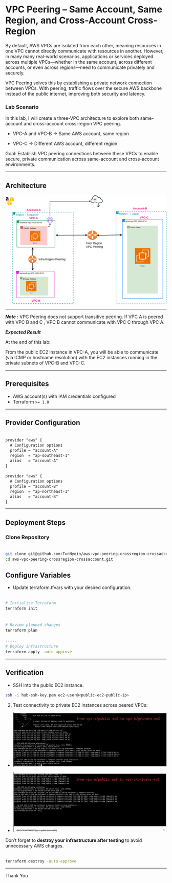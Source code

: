 # VPC Peering – Same Account, Same Region, and Cross-Account Cross-Region

By default, AWS VPCs are isolated from each other, meaning resources in one VPC cannot directly communicate with resources in another. However, in many many real-world scenarios, applications or services deployed across multiple VPCs—whether in the same account, across different accounts, or even across regions—need to communicate privately and securely.

VPC Peering solves this by establishing a private network connection between VPCs. With peering, traffic flows over the secure AWS backbone instead of the public internet, improving both security and latency.

### Lab Scenario

In this lab, I will create a three-VPC architecture to explore both same-account and cross-account cross-region VPC peering.

- VPC-A and VPC-B → Same AWS account, same region

- VPC-C → Different AWS account, different region

Goal: Establish VPC peering connections between these VPCs to enable secure, private communication across same-account and cross-account environments.

---

## Architecture

![alt text](assets/archit.png)

---
***Note :*** VPC Peering does not support transitive peering. If VPC A is peered with VPC B and C , VPC B cannot communicate with VPC C through VPC A.

***Expected Result***

At the end of this lab:

From the public EC2 instance in VPC-A, you will be able to communicate (via ICMP or hostname resolution) with the EC2 instances running in the private subnets of VPC-B and VPC-C.

---

## Prerequisites
- AWS account(s) with IAM credentials configured
- Terraform `>= 1.0`

---

## Provider Configuration

```hcl

provider "aws" {
  # Configuration options
  profile = "account-A"
  region  = "ap-southeast-1"
  alias   = "account-A"
}

provider "aws" {
  # Configuration options
  profile = "account-B"
  region  = "ap-northeast-1"
  alias   = "account-B"
}

```
--- 
## Deployment Steps

### Clone Repository

```bash

git clone git@github.com:TunNyein/aws-vpc-peering-crossregion-crossaccount.git
cd aws-vpc-peering-crossregion-crossaccount.git

```
## Configure Variables

- Update terraform.tfvars with your desired configuration.

```bash

# Initialize Terraform
terraform init


# Review planned changes
terraform plan

-----
# Deploy infrastructure
terraform apply -auto-approve


```
---


## Verification

- SSH into the public EC2 instance.

```bash
ssh -i hub-ssh-key.pem ec2-user@<public-ec2-public-ip>

```

2. Test connectivity to private EC2 instances across peered VPCs:

- ![alt text](assets/vpca-to-vpcb.png)

- ![alt text](assets/vpca-to-vpcc.png)


Don’t forget to **destroy your infrastructure after testing** to avoid unnecessary AWS charges.

```bash

terraform destroy -auto-approve


```
---

Thank You